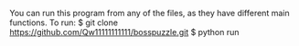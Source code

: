 You can run this program from any of the files, as they have different main functions.
To run: $ git clone https://github.com/Qw11111111111/bosspuzzle.git
$ python run <file>
